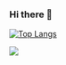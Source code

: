 ### Hi there 👋
[![Top Langs](https://github-readme-stats.vercel.app/api/top-langs/?username=anuraghazra)](https://github.com/anuraghazra/github-readme-stats)


![](https://static.fsf.org/nosvn/associate/crm/3088892.png)

